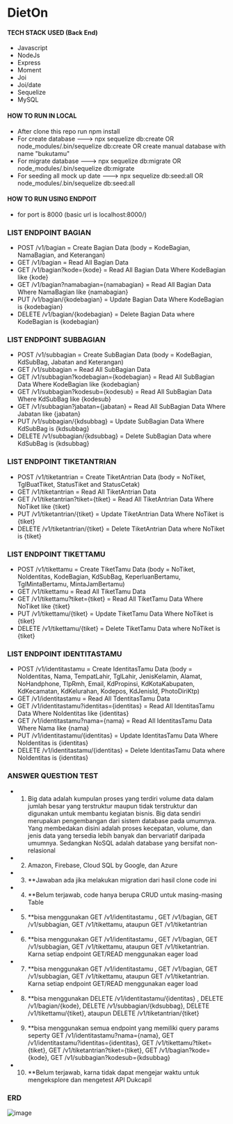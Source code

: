 
# DietOn

#### TECH STACK USED (Back End)
- Javascript
- NodeJs
- Express
- Moment
- Joi
- Joi/date
- Sequelize
- MySQL

#### HOW TO RUN IN LOCAL
- After clone this repo run npm install
- For create database ---> npx sequelize db:create OR node_modules/.bin/sequelize db:create OR create manual database with name "bukutamu"
- For migrate database ---> npx sequelize db:migrate OR node_modules/.bin/sequelize db:migrate
- For seeding all mock up date ---> npx sequelize db:seed:all OR node_modules/.bin/sequelize db:seed:all

#### HOW TO RUN USING ENDPOIT
- for port is 8000 (basic url is localhost:8000/)

### LIST ENDPOINT BAGIAN
- POST /v1/bagian = Create Bagian Data (body = KodeBagian, NamaBagian, and Keterangan)
- GET /v1/bagian = Read All Bagian Data
- GET /v1/bagian?kode={kode} = Read All Bagian Data Where KodeBagian like {kode}
- GET /v1/bagian?namabagian={namabagian} = Read All Bagian Data Where NamaBagian like {namabagian}
- PUT /v1/bagian/{kodebagian} = Update Bagian Data Where KodeBagian is {kodebagian}
- DELETE /v1/bagian/{kodebagian} = Delete Bagian Data where KodeBagian is {kodebagian}

### LIST ENDPOINT SUBBAGIAN
- POST /v1/subbagian = Create SubBagian Data (body = KodeBagian, KdSubBag, Jabatan and Keterangan)
- GET /v1/subbagian = Read All SubBagian Data
- GET /v1/subbagian?kodebagian={kodebagian} = Read All SubBagian Data Where KodeBagian like {kodebagian}
- GET /v1/subbagian?kodesub={kodesub} = Read All SubBagian Data Where KdSubBag like {kodesub}
- GET /v1/subbagian?jabatan={jabatan} = Read All SubBagian Data Where Jabatan like {jabatan}
- PUT /v1/subbagian/{kdsubbag} = Update SubBagian Data Where KdSubBag is {kdsubbag}
- DELETE /v1/subbagian/{kdsubbag} = Delete SubBagian Data where KdSubBag is {kdsubbag}

### LIST ENDPOINT TIKETANTRIAN
- POST /v1/tiketantrian = Create TiketAntrian Data (body = NoTiket, TglBuatTiket, StatusTiket and StatusCetak)
- GET /v1/tiketantrian = Read All TiketAntrian Data
- GET /v1/tiketantrian?tiket={tiket} = Read All TiketAntrian Data Where NoTiket like {tiket}
- PUT /v1/tiketantrian/{tiket} = Update TiketAntrian Data Where NoTiket is {tiket}
- DELETE /v1/tiketantrian/{tiket} = Delete TiketAntrian Data where NoTiket is {tiket}

### LIST ENDPOINT TIKETTAMU
- POST /v1/tikettamu = Create TiketTamu Data (body = NoTiket, NoIdentitas, KodeBagian, KdSubBag, KeperluanBertamu, TglMintaBertamu, MintaJamBertamu)
- GET /v1/tikettamu = Read All TiketTamu Data
- GET /v1/tikettamu?tiket={tiket} = Read All TiketTamu Data Where NoTiket like {tiket}
- PUT /v1/tikettamu/{tiket} = Update TiketTamu Data Where NoTiket is {tiket}
- DELETE /v1/tikettamu/{tiket} = Delete TiketTamu Data where NoTiket is {tiket}

### LIST ENDPOINT IDENTITASTAMU
- POST /v1/identitastamu = Create IdentitasTamu Data (body = NoIdentitas, Nama, TempatLahir, TglLahir, JenisKelamin, Alamat, NoHandphone, TlpRmh, Email, KdPropinsi, KdKotaKabupaten, KdKecamatan, KdKelurahan, Kodepos, KdJenisId, PhotoDiriKtp)
- GET /v1/identitastamu = Read All TdentitasTamu Data
- GET /v1/identitastamu?identitas={identitas} = Read All IdentitasTamu Data Where NoIdentitas like {identitas}
- GET /v1/identitastamu?nama={nama} = Read All IdentitasTamu Data Where Nama like {nama}
- PUT /v1/identitastamu/{identitas} = Update IdentitasTamu Data Where NoIdentitas is {identitas}
- DELETE /v1/identitastamu/{identitas} = Delete IdentitasTamu Data where NoIdentitas is {identitas}




### ANSWER QUESTION TEST
- 1. Big data adalah kumpulan proses yang terdiri volume data dalam jumlah besar yang terstruktur maupun tidak terstruktur dan digunakan untuk membantu kegiatan bisnis. Big data sendiri merupakan pengembangan dari sistem database pada umumnya. Yang membedakan disini adalah proses kecepatan, volume, dan jenis data yang tersedia lebih banyak dan bervariatif daripada umumnya. Sedangkan NoSQL adalah database yang bersifat non-relasional
- 2. Amazon, Firebase, Cloud SQL by Google, dan Azure
- 3. **Jawaban ada jika melakukan migration dari hasil clone code ini
- 4. **Belum terjawab, code hanya berupa CRUD untuk masing-masing Table
- 5. **bisa menggunakan GET /v1/identitastamu , GET /v1/bagian, GET /v1/subbagian, GET /v1/tikettamu, ataupun GET /v1/tiketantrian
- 6. **bisa menggunakan GET /v1/identitastamu , GET /v1/bagian, GET /v1/subbagian, GET /v1/tikettamu, ataupun GET /v1/tiketantrian. Karna setiap endpoint GET/READ menggunakan eager load
- 7. **bisa menggunakan GET /v1/identitastamu , GET /v1/bagian, GET /v1/subbagian, GET /v1/tikettamu, ataupun GET /v1/tiketantrian. Karna setiap endpoint GET/READ menggunakan eager load
- 8. **bisa menggunakan DELETE /v1/identitastamu/{identitas} , DELETE /v1/bagian/{kode}, DELETE /v1/subbagian/{kdsubbag}, DELETE /v1/tikettamu/{tiket}, ataupun DELETE /v1/tiketantrian/{tiket}
- 9. **bisa menggunakan semua endpoint yang memiliki query params seperty GET /v1/identitastamu?nama={nama}, GET /v1/identitastamu?identitas={identitas}, GET /v1/tikettamu?tiket={tiket}, GET /v1/tiketantrian?tiket={tiket}, GET /v1/bagian?kode={kode}, GET /v1/subbagian?kodesub={kdsubbag}
- 10. **Belum terjawab, karna tidak dapat mengejar waktu untuk mengeksplore dan mengetest API Dukcapil


### ERD
![image](https://user-images.githubusercontent.com/46044060/177676528-2bc1095d-ef73-4173-bbdd-0fdbda456f89.png)


